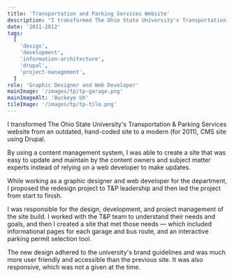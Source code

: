 ```yaml
---
title: 'Transportation and Parking Services Website'
description: "I transformed The Ohio State University's Transportation & Parking Services website from an outdated, hand-coded site to a modern, responsive Drupal site."
date: '2011-2012'
tags:
  [
    'design',
    'development',
    'information-architecture',
    'drupal',
    'project-management',
  ]
role: 'Graphic Designer and Web Developer'
mainImage: '/images/tp/tp-garage.png'
mainImageAlt: 'Buckeye UX'
tileImage: '/images/tp/tp-tile.png'
---
```


I transformed The Ohio State University's Transportation & Parking Services website from an outdated, hand-coded site to a modern (for 2011), CMS site using Drupal.

By using a content management system, I was able to create a site that was easy to update and maintain by the content owners and subject matter experts instead of relying on a web developer to make updates.

While working as a graphic designer and web developer for the department, I proposed the redesign project to T&P leadership and then led the project from start to finish.

I was responsible for the design, development, and project management of the site build. I worked with the T&P team to understand their needs and goals, and then I created a site that met those needs — which included informational pages for each garage and bus route, and an interactive parking permit selection tool.

The new design adhered to the university's brand guidelines and was much more user friendly and accessible than the previous site. It was also responsive, which was not a given at the time.
